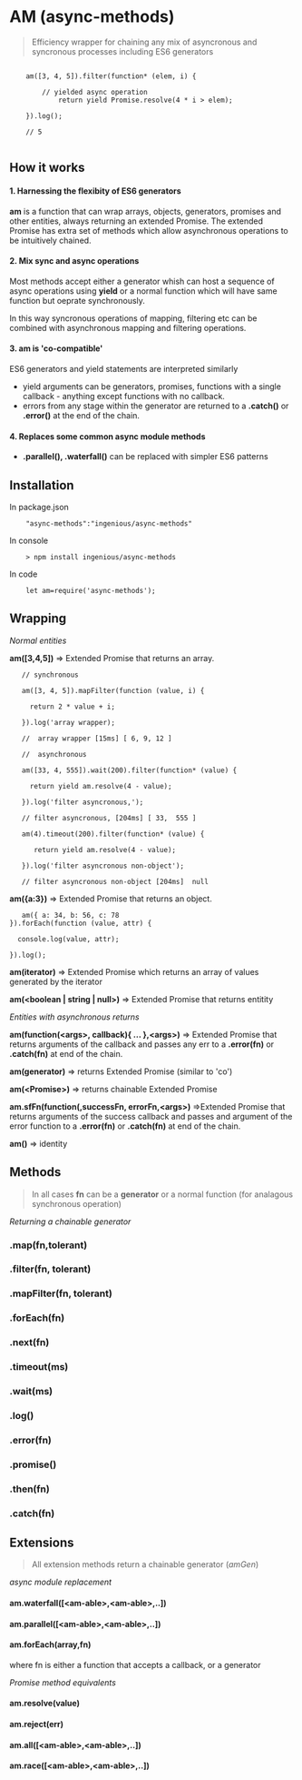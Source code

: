 #  AM (async-methods)
>Efficiency wrapper for chaining any mix of asyncronous and syncronous processes including  ES6 generators

```

	am([3, 4, 5]).filter(function* (elem, i) {
	
		// yielded async operation
    		return yield Promise.resolve(4 * i > elem);
	
	}).log();
  	
	// 5
  	
```
## How it works

#### 1. Harnessing the flexibity of ES6 generators
**am** is a function that can wrap arrays, objects, generators, promises and other entities, always returning an extended Promise.  The extended Promise has extra set of methods which allow asynchronous operations to be intuitively chained.  

#### 2. Mix sync and async operations
Most methods accept either a generator whish can host a sequence of async operations using **yield** or a normal function which will have same function but oeprate synchronously.

In this way syncronous operations of mapping, filtering etc can be combined with asynchronous mapping and filtering operations.

#### 3. am is 'co-compatible'
ES6 generators and yield statements are interpreted similarly

- yield arguments can be generators, promises, functions with a single callback - anything except functions with no callback.
- errors from any stage within the generator are returned to a **.catch()** or **.error()** at the end of the chain.

#### 4.  Replaces some common async module methods 
- **.parallel(), .waterfall()** can be replaced with simpler ES6 patterns
 
## Installation
In package.json

```
	"async-methods":"ingenious/async-methods"
```

In console

```
	> npm install ingenious/async-methods
```
In code

```
	let am=require('async-methods');
```
## Wrapping

*Normal entities*

**am([3,4,5])** => Extended Promise that returns an array.

```
   // synchronous
   
   am([3, 4, 5]).mapFilter(function (value, i) {

     return 2 * value + i;
   
   }).log('array wrapper);

   //  array wrapper [15ms] [ 6, 9, 12 ]​​​​​

   //  asynchronous

   am([33, 4, 555]).wait(200).filter(function* (value) {
   
     return yield am.resolve(4 - value);
   
   }).log('filter asyncronous,');

   // ​​​​​filter asyncronous, [204ms] [ 33,  555 ]​​​​​

   am(4).timeout(200).filter(function* (value) {
   
      return yield am.resolve(4 - value);
   
   }).log('filter asyncronous non-object');

   // filter asyncronous non-object [204ms]  null

```
**am({a:3})** => Extended Promise that returns an object.

```
   am({ a: 34, b: 56, c: 78
}).forEach(function (value, attr) {

  console.log(value, attr);

}).log();

```

**am(iterator)**  => Extended Promise which returns an array of values generated by the iterator

**am(&lt;boolean | string | null&gt;)** => Extended Promise that returns entitity

*Entities with asynchronous returns*

**am(function(&lt;args&gt;, callback){ ... },&lt;args&gt;)** => Extended Promise that returns arguments of the callback and passes any err to a **.error(fn)**  or **.catch(fn)** at end of the chain.

**am(generator)**  => returns Extended Promise (similar to 'co')

**am(&lt;Promise&gt;)**  => returns chainable Extended Promise

**am.sfFn(function(<args>,successFn, errorFn,&lt;args&gt;)** =>Extended Promise that returns arguments of the success callback and passes and argument of the error function to a **.error(fn)**  or **.catch(fn)** at end of the chain.

**am(<Extended Promise>)** => identity

## Methods

> In all cases **fn** can be a **generator** or a normal function (for analagous synchronous operation)

*Returning a chainable generator*
### .map(fn,tolerant)

### .filter(fn, tolerant)

### .mapFilter(fn, tolerant)

### .forEach(fn)

### .next(fn)

### .timeout(ms)
### .wait(ms)

### .log()

### .error(fn)

### .promise() 

### .then(fn)

### .catch(fn)

## Extensions 

>All extension methods return a chainable generator (*amGen*)

*async module replacement*

#### am.waterfall([&lt;am-able>,&lt;am-able>,..])
#### am.parallel([&lt;am-able>,&lt;am-able>,..])
#### am.forEach(array,fn) 
where fn is either a function that accepts a callback, or a generator



*Promise method equivalents*

#### am.resolve(value)
#### am.reject(err)
#### am.all([&lt;am-able>,&lt;am-able>,..])
#### am.race([&lt;am-able&gt;,&lt;am-able&gt;,..])


